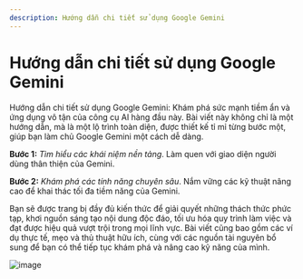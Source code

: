 ```yaml
---
description: Hướng dẫn chi tiết sử dụng Google Gemini
---
```


# Hướng dẫn chi tiết sử dụng Google Gemini

Hướng dẫn chi tiết sử dụng Google Gemini: Khám phá sức mạnh tiềm ẩn và ứng dụng vô tận của công cụ AI hàng đầu này. Bài viết này không chỉ là một hướng dẫn, mà là một lộ trình toàn diện, được thiết kế tỉ mỉ từng bước một, giúp bạn làm chủ Google Gemini một cách dễ dàng.

**Bước 1:** *Tìm hiểu các khái niệm nền tảng*. Làm quen với giao diện người dùng thân thiện của Gemini.

**Bước 2:** *Khám phá các tính năng chuyên sâu*. Nắm vững các kỹ thuật nâng cao để khai thác tối đa tiềm năng của Gemini.

Bạn sẽ được trang bị đầy đủ kiến thức để giải quyết những thách thức phức tạp, khơi nguồn sáng tạo nội dung độc đáo, tối ưu hóa quy trình làm việc và đạt được hiệu quả vượt trội trong mọi lĩnh vực. Bài viết cũng bao gồm các ví dụ thực tế, mẹo và thủ thuật hữu ích, cùng với các nguồn tài nguyên bổ sung để bạn có thể tiếp tục khám phá và nâng cao kỹ năng của mình.

![image](https://wiki.arito.vn/test/download/file?_id=67a5bd293f3907f09b61dfdf)
